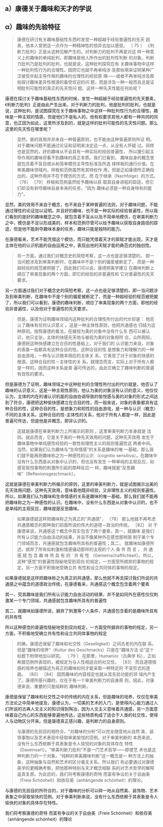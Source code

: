 <h2>a）康德关于趣味和天才的学说</h2><h2>α）趣味的先验特征</h2><blockquote data-pid="jfibHHRi">康德在研讨有关趣味基础性东西时发觉一种超越于经验普遍性的先天 因素，他本人曾把这一点作为一种精神性的惊异去加以感受。 〔 75 〕 《判断力批判》正是从这种见解产生的。对判断力的批判不再是对这 样一种意义上的趣味的单纯批判，即趣味是他人所作出的批判性判断 的对象。判断力批判乃是批判的批判，也就是说，这种批判探究在有 关趣味事物中这样一种批判性行为的合理性。因而它也就不再单纯涉 及那些用来证明某种广泛接受并起主导作用的趣味的合理性的经验原 理——或者不再单纯涉及那些探讨趣味差异性根源的备受欢迎的问 题，而是涉及一种一般而且总是证明批判可能性的真正的先天性问 题。这样一种先天性能在何处呢？</blockquote><p data-pid="6YJ_0xDF">康德在探讨关于趣味基础性东西的时候，发觉一种超越于经验普遍性的先天要素，《判断力批判》正是由此产生出来。对于判断力的批判，他是批判的批判，也就是说，这种批判，是试图探究在关于趣味事物之中这样一种批判性行为的合理性，趣味是一种主观的情感，但是他们不是私人的，他有权要求其他人都有一种共同的同意，也正因为如此，这里所涉及到的，就是这样的批判可能性的先天性问题。那么这里的先天性在哪里呢？</p><blockquote data-pid="_QPxweLi">显然，美的效用并非来自一种普遍原则，也不能由这种普遍原则所证 明。对于趣味问题不能通过论证和证明来决定这一点，从没有人怀疑 过。同样也是显然的，好的趣味从不会具有一种实际的经验普遍性， 所以援引起主导作用的趣味将看不到趣味的真正本质。我们已看到， 趣味自身的概念里就包含着不盲目顺从和简单模仿主导性标准及所选 择样板的通行价值。在审美趣味领域内，样板和范例虽然有其特权作 用，但是正如康德所正确指出的，这种作用并不在于模仿的方式，而 在于继承（Nachfolge）的方式。 〔76〕 ［79］ 样板和范例虽然给予趣味以获 取其自身进程的踪迹，但它们却没有剥夺趣味自身本来的任务，“因为 趣味必须是一种自身特有的能力”。</blockquote><p data-pid="OUjxIFh-">显然，美的效用不来自于概念，也不来自于某种普遍的法则，对于趣味问题，不能通过理性的论证加以证明。并且好的趣味，也不是一种实际的经验普遍性，所以我们看到的是好的趣味概念之中，就包含着不盲从以及不简单地模仿，在审美判断力之中，模仿是不足以形成美的，样本和范例尽管可以给予趣味以获取自身路径的踪迹，但是他不能剥夺趣味本身的任务，趣味只能是独特的能力。</p><p data-pid="wTgiA_aV">在康德看来，艺术不能凭借这个模仿，而只能凭借着天才的禀赋才能出现，天才是主体在他的认识机能的自由运用之中，表现出他的天赋才能的典范式的独创性。</p><blockquote data-pid="4j0_C8Kv">另一方面，通过我们对概念史的简短考察，这一点也是足够清楚的， 即一当问题涉及到审美判断时，在趣味中不是个别的偏爱被断定了， 而是一种超经验的规范被把握了。因此我们可以说，康德把美学建立 在趣味判断上顺应了审美现象的两个方面，即它的经验的非普遍性和 它对普遍性的先天要求。 </blockquote><p data-pid="wCM8vC6W">另一方面通过我们对于概念史的简短考察，这一点也是足够清楚的，即一当问题涉及到审美判断，在趣味中不是个别的偏爱被断定了，而是一种超经验的规范被把握了，所以我们可以看到，康德的趣味判断，顺应了审美现象的两个方面，即他的经验非普遍性，以及他对于普遍性的先天要求。</p><blockquote data-pid="gt4yitMK">但是，康德为证明趣味领域内这种批判的合理性所付出的代价却是： 他否认了趣味有任何认识意义 。这是一种主体性原则，他把共通感也 归结为这种原则。按照康德的看法，在被视为美的对象中没有什么东 西可以被认识，他只主张，主体的快感先天地与被视为美的对象相符 合。众所周知，康德把这种快感建立在合目的性基础上，对于我们的 认识能力来说，对象的表象一般都具有这种合目的性。这种合目的性 是想象力和理解力的一种自由游戏，一种与认识根本相应的主体关 系，它表现了对于对象的快感的根源。这种合目的性－主体性的关 系，就理念而言，实际上对于所有人都是一样的，因而这种关系是普 遍可传达的，由此它确立了趣味判断的普遍有效性的要求。</blockquote><p data-pid="MXUTiV3C">但是康德为了证明，趣味领域之中这种批判的合理性所付出的代价就是，他否认了趣味的认识意义，这是一种主观性原则，他认为美的对象没有认识的意义，他仅仅认为，主体的内在的诸认识机能的自由协调导致的愉悦感与美的对象的形式之间达到了符合，康德把这种愉快感建立在合目的性，而一般来说，对象的表象都具有这种合目的性，这种合目的性，是想象力和知性的自由游戏，是一种与认识（概念）不同的主体关系，这种合目的性-主体性的关系，他对于所有人都是一样，因此是普遍可传达，但是他是非概念，即非认识的。</p><blockquote data-pid="XTiJUXJT">这就是康德在审美判断力上所揭示的原则 。这里审美判断力本身就是 法则。就此而言，它是关于美的一种先天效用的问题，这种先天效用 发生于趣味事物中单纯感性经验的一致性和理性主义的规则普遍性这 两者中间。当然，如果我们认为趣味与“生命情感”的关系是趣味的唯 一基础，那么我们就不能再把趣味称之为一种感性的认识 （cognitio sensitiva）。在趣味中没有什么东西是从对象中认识的，但也没有发生 一种单纯的主观反应，如感官愉悦事物的刺激所引起的那种反应一 样。趣味就是“反思趣味”（Reflexionsgeschmack）。</blockquote><p data-pid="3pvs8zob">这就是康德在审美判断力所揭示的原则，这里的审美判断力，就是试图揭示出美的先天效用问题，这种先天效用，意味着他既非经验，又非理性主义的规则普遍性。所以，如果我们认为趣味和生命情感的关系是趣味的唯一基础，那么我们就不能再把趣味称之为一种感性的认识。在趣味中，没有什么东西是从对象中认识的，也不是单纯的主观反应，趣味就是反思趣味。</p><blockquote data-pid="WI39hWbs">如果康德就这样把趣味称之为真正的“共通感”， 〔78〕 那么他就不再考虑 共通感概念的那种我们前面所说的伟大的道德－政治的传统。 ［82］ 对 于康德来说，共通感这个概念中其实包含了两个要素，其一，就趣味 是我们所有认识能力自由活动的结果，并且不像某种外在感觉那样限 制于某个专门领域而言，共通感就包含趣味所具有的普遍性；其二， 就趣味如康德所述，摈弃了所有如刺激和情感骚动那样的主观的个人 条 件 而 言 ， 共 通 感 就 包 含 趣 味 所 具 有 的 ` 共 有 性 （Gemeinschaftlichkeit）。所以，这种“感觉”的普遍性隐秘地受到双向 的规定，一方面受所摈弃的事物的规定，另一方面不积极地受确立共 有性和设立共同体的事物的规定。</blockquote><p data-pid="YsN5e7tt">如果康德就是这样把趣味称之为真正的共通感，那么他就不再去探讨我们所说的共通感之中蕴含的道德政治传统，在康德看来，共通感这个概念包含着两个要素</p><p data-pid="kuSXYi0A">其一、究其趣味是我们所有认识能力自由活动的结果，并不是如同外在感性仅仅刺激某一个专门领域，共通感就包含趣味所具有的普遍性</p><p data-pid="DE3he_Y5">其二、就趣味如康德所说，摒弃了刺激等个人条件，共通感包含着的是趣味所具有的共有性</p><p data-pid="B513psHe">所以这种感觉的普遍性隐秘地受到双向规定，一方面受所摒弃的事物的规定，另一方面，不积极地受确立共有性和设立共同体事物的规定</p><blockquote data-pid="lfwPWDcW">的确，康德还保留了趣味和社交性（Geselligkeit）之间古老的内在联 系。但是“趣味的培养”（Kultur des Geschmacks）只是在“趣味方法 论”这个标题下附带地加以研究。 〔 79 〕 在那里，Humanior（古典学 科），正如希腊范例所表现的，被规定为与人性相适合的社交性， ［83］ 而且道德情感的培养也被描述为真正的趣味如何才能采取一种特定的 不变形式的道路。 〔80〕 ［84］ 因而趣味的内容规定也就从其先验功能的领 域内产生了。康德所感兴趣的，仅在于有一个审美判断力的自身原 则，因此，对康德来说，重要的只是纯粹的 趣味判断。 </blockquote><p data-pid="fDM8MAw8">康德是保留了趣味和社交性之中的传统的内在关系，但是趣味的培养，仅仅在审美方法论之中简单地提及，康德认为，一切美的艺术的入门，是使得内心能力通过人们所说的古典人文主义的知识得到陶冶，因为人文主义意味着共通感，另一方面意味着自己内心的东西能够普遍地传达，这些特质构成了适合于人类的社交性，使得人与动物区分开来。但是康德真正感兴趣，是判断力的自身原则。</p><blockquote data-pid="i66EAV_H">与康德的先验目的相符合，“对趣味的分析”可以完全随意地从自然 美、装饰事物以及艺术表现中获取审美愉悦的范例。对于审美判断的 本质来说，没有什么东西依赖于其表象是令人愉悦的对象的具体存在 特性（Daseinsart）。“审美判断力批判”不是一门艺术哲学——即使艺 术也是这种判断力的一个对象。“纯粹的审美趣味判断”这一概念是一 种方法上的抽象，这种抽象与自然和艺术的区分毫无关系。所以我们 有必要通过对康德美学的更精确考察，把他那种特别与天才概念相联 系的对艺术哲学的解释返真复原。为此目的，我们将考察康德的奇特 而富有争议的关于自由美（Freie Schönheit）和依存美（anhängende schönheit）的理论。</blockquote><p data-pid="mOh243UR">与康德的先验目的所符合的，对于趣味的分析可以碎一地从自然美、装饰物、艺术表象之中获取愉快的范例。对于审美判断来说，没有什么东西依赖于其表象是令人愉快的对象的具体存在特性。</p><p data-pid="mDi_bSEN">我们将考察康德的奇特 而富有争议的关于自由美（Freie Schönheit）和依存美（anhängende schönheit）的理论</p><p></p><p></p><p></p><p></p>